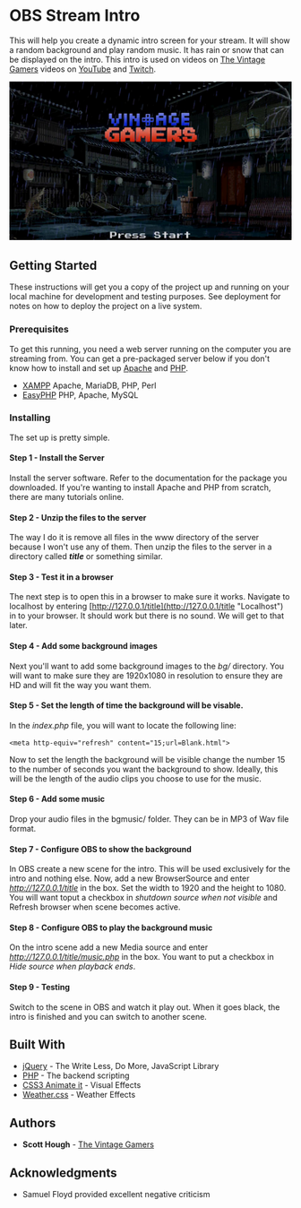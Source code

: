 # OBS Stream Intro
This will help you create a dynamic intro screen for your stream. It will show a random background and play random music. It has rain or snow that can be displayed on the intro. This intro is used on videos on [The Vintage Gamers](http://www.TheVintageGamers.com "The Vintage Gamers") videos on  [YouTube](https://gaming.youtube.com/TheVintageGamersCom "The Vintage Gamers YouTube") and [Twitch](http://www.twitch.tv/TheVintageGamers "The Vintage Gamers Twitch").  

[![Pic](https://raw.githubusercontent.com/runicmourning/OBSstreamintro/master/intro.png)](https://www.youtube.com/watch?v=ZvLCwGX6wkU "Intro Video Example")

## Getting Started

These instructions will get you a copy of the project up and running on your local machine for development and testing purposes. See deployment for notes on how to deploy the project on a live system.

### Prerequisites

To get this running, you need a web server running on the computer you are streaming from. You can get a pre-packaged server below if you don't know how to install and set up [Apache](http://apache.org/ "Apache Web Server") and [PHP](http://php.net/ "PHP is a popular general-purpose scripting language that is especially suited to web development.").

* [XAMPP](https://www.apachefriends.org/index.html "XAMPP") Apache, MariaDB, PHP, Perl
* [EasyPHP](http://www.easyphp.org/ "EasyPHP") PHP, Apache, MySQL


### Installing

The set up is pretty simple. 

#### Step 1 - Install the Server
Install the server software. Refer to the documentation for the package you downloaded. If you're wanting to install Apache and PHP from scratch, there are many tutorials online.

#### Step 2 - Unzip the files to the server
The way I do it is remove all files in the www directory of the server because I won't use any of them. Then unzip the files to the server in a directory called ***title*** or something similar.

#### Step 3 - Test it in a browser
The next step is to open this in a browser to make sure it works. Navigate to localhost by entering [http://127.0.0.1/title](http://127.0.0.1/title "Localhost") in to your browser. It should work but there is no sound. We will get to that later. 

#### Step 4 - Add some background images
Next you'll want to add some background images to the *bg/* directory. You will want to make sure they are 1920x1080 in resolution to ensure they are HD and will fit the way you want them.

#### Step 5 - Set the length of time the background will be visable. 
In the *index.php* file, you will want to locate the following line:
```
<meta http-equiv="refresh" content="15;url=Blank.html">
```
Now to set the length the background will be visible change the number 15 to the number of seconds you want the background to show. Ideally, this will be the length of the audio clips you choose to use for the music. 

#### Step 6 - Add some music 
Drop your audio files in the bgmusic/ folder. They can be in MP3 of Wav file format.

#### Step 7 - Configure OBS to show the background
In OBS create a new scene for the intro. This will be used exclusively for the intro and nothing else. Now, add a new BrowserSource and enter *http://127.0.0.1/title* in the box. Set the width to 1920 and the height to 1080. You will want toput a checkbox in *shutdown source when not visible* and Refresh browser when scene becomes active.

#### Step 8 - Configure OBS to play the background music
On the intro scene add a new Media source and enter *http://127.0.0.1/title/music.php* in the box. You want to put a checkbox in *Hide source when playback ends*. 

#### Step 9 - Testing
Switch to the scene in OBS and watch it play out. When it goes black, the intro is finished and you can switch to another scene.

## Built With

* [jQuery](http://jquery.com/ "jQuery") - The Write Less, Do More, JavaScript Library
* [PHP](http://php.net/ "PHP is a popular general-purpose scripting language that is especially suited to web development.") - The backend scripting 
* [CSS3 Animate it](https://github.com/kriegar/css3-animate-it "CSS3 Animate it By Jack McCourt") - Visual Effects
* [Weather.css](https://github.com/moqmar/weather.css "Weather.css by Moritz Marquardt") - Weather Effects

## Authors

* **Scott Hough**  - [The Vintage Gamers](https://www.thevintagegamers.com)


## Acknowledgments

* Samuel Floyd provided excellent negative criticism
